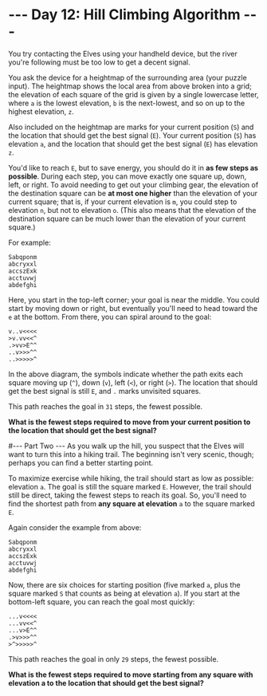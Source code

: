 # --- Day 12: Hill Climbing Algorithm ---
You try contacting the Elves using your handheld device, but the river you're following must be too low to get a 
decent signal.

You ask the device for a heightmap of the surrounding area (your puzzle input). The heightmap shows the local area 
from above broken into a grid; the elevation of each square of the grid is given by a single lowercase letter, where 
`a` is the lowest elevation, `b` is the next-lowest, and so on up to the highest elevation, `z`.

Also included on the heightmap are marks for your current position (`S`) and the location that should get the best 
signal (`E`). Your current position (`S`) has elevation `a`, and the location that should get the best signal (`E`) 
has elevation `z`.

You'd like to reach `E`, but to save energy, you should do it in **as few steps as possible**. During each step, you 
can move exactly one square up, down, left, or right. To avoid needing to get out your climbing gear, the elevation 
of the destination square can be **at most one higher** than the elevation of your current square; that is, if your 
current elevation is `m`, you could step to elevation `n`, but not to elevation `o`. (This also means that the 
elevation of the destination square can be much lower than the elevation of your current square.)

For example:

```
Sabqponm
abcryxxl
accszExk
acctuvwj
abdefghi
```

Here, you start in the top-left corner; your goal is near the middle. You could start by moving down or right, but 
eventually you'll need to head toward the `e` at the bottom. From there, you can spiral around to the goal:

```
v..v<<<<
>v.vv<<^
.>vv>E^^
..v>>>^^
..>>>>>^
```

In the above diagram, the symbols indicate whether the path exits each square moving up (`^`), down (`v`), left (`<`), 
or right (`>`). The location that should get the best signal is still `E`, and `.` marks unvisited squares.

This path reaches the goal in `31` steps, the fewest possible.

**What is the fewest steps required to move from your current position to the location that should get the best 
signal?**

#--- Part Two ---
As you walk up the hill, you suspect that the Elves will want to turn this into a hiking trail. The beginning isn't 
very scenic, though; perhaps you can find a better starting point.

To maximize exercise while hiking, the trail should start as low as possible: elevation `a`. The goal is still the 
square marked `E`. However, the trail should still be direct, taking the fewest steps to reach its goal. So, you'll 
need to find the shortest path from **any square at elevation** `a` to the square marked `E`.

Again consider the example from above:

```
Sabqponm
abcryxxl
accszExk
acctuvwj
abdefghi
```

Now, there are six choices for starting position (five marked `a`, plus the square marked `S` that counts as being at 
elevation `a`). If you start at the bottom-left square, you can reach the goal most quickly:

```
...v<<<<
...vv<<^
...v>E^^
.>v>>>^^
>^>>>>>^
```

This path reaches the goal in only `29` steps, the fewest possible.

**What is the fewest steps required to move starting from any square with elevation a to the location that should get 
the best signal?**
